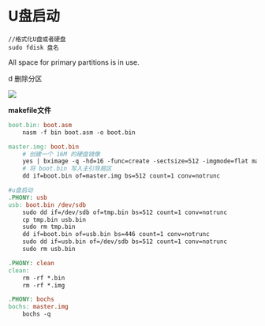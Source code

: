 # U盘启动

~~~
//格式化U盘或者硬盘
sudo fdisk 盘名
~~~

All space for primary partitions is in use.

d 删除分区



![](https://pic.imgdb.cn/item/630ec32c16f2c2beb17272b0.jpg)

**makefile文件**

~~~makefile
boot.bin: boot.asm
	nasm -f bin boot.asm -o boot.bin

master.img: boot.bin
	# 创建一个 16M 的硬盘镜像
	yes | bximage -q -hd=16 -func=create -sectsize=512 -imgmode=flat master.img
	# 将 boot.bin 写入主引导扇区
	dd if=boot.bin of=master.img bs=512 count=1 conv=notrunc

#u盘启动
.PHONY: usb
usb: boot.bin /dev/sdb
	sudo dd if=/dev/sdb of=tmp.bin bs=512 count=1 conv=notrunc
	cp tmp.bin usb.bin
	sudo rm tmp.bin
	dd if=boot.bin of=usb.bin bs=446 count=1 conv=notrunc
	sudo dd if=usb.bin of=/dev/sdb bs=512 count=1 conv=notrunc
	sudo rm usb.bin

.PHONY: clean
clean:
	rm -rf *.bin
	rm -rf *.img

.PHONY: bochs
bochs: master.img
	bochs -q
~~~

